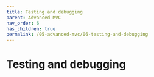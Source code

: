 ```yaml
---
title: Testing and debugging
parent: Advanced MVC
nav_order: 6
has_children: true
permalink: /05-advanced-mvc/06-testing-and-debugging
---
```

# Testing and debugging

